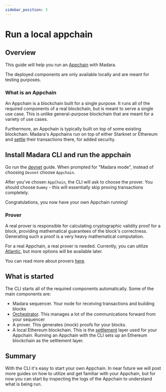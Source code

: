 ```yaml
---
sidebar_position: 3
---
```


# Run a local appchain

## Overview

This guide will help you run an [Appchain](/concepts/appchain) with Madara.

The deployed components are only available locally and are meant for testing purposes.

### What is an Appchain

An Appchain is a blockchain built for a single purpose. It runs all of the required components of a real blockchain, but is meant to serve a single use case. This is unlike general-purpose blockchain that are meant for a variety of use cases.

Furthermore, an Appchain is typically built on top of some existing blockchain. Madara's Appchains run on top of either Starknet or Ethereum and [settle](/concepts/settlement) their transactions there, for added security.

## Install Madara CLI and run the appchain

Go run the [devnet](/quickstart/run_devnet) guide. When prompted for "Madara mode", instead of choosing `Devnet` choose `Appchain`.

After you've chosen `AppChain`, the CLI will ask to choose the prover. You should choose `Dummy` - this will essentially skip proving transactions completely.

Congratulations, you now have your own Appchain running!

### Prover

A real prover is responsible for calculating cryptographic validity proof for a block, providing mathematical guarantees of the block's correctness. Generating such a proof is a very heavy mathematical computation.

For a real Appchain, a real prover is needed. Currently, you can utilize [Atlantic](https://atlanticprover.com/), but more options will be available later.

You can read more about provers [here](/components/prover).



## What is started

The CLI starts all of the required components automatically. Some of the main components are:
- Madara sequencer. Your node for receiving transactions and building blocks
- [Orchestrator](/components/orchestrator). This manages a lot of the communications forward from your sequencer
- A prover. This generates (mock) proofs for your blocks.
- A local Ethereum blockchain. This is the [settlement](/concepts/settlement) layer used for your Appchain. Running an Appchain with the CLI sets up an Ethereum blockchain as the settlement layer.

## Summary

With the CLI it's easy to start your own Appchain. In near future we will post more guides on how to utilize and get familiar with your Appchain, but for now you can start by inspecting the logs of the Appchain to understand what is being run.



